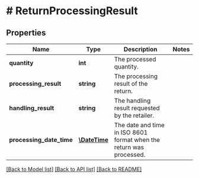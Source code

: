 # # ReturnProcessingResult

## Properties

Name | Type | Description | Notes
------------ | ------------- | ------------- | -------------
**quantity** | **int** | The processed quantity. |
**processing_result** | **string** | The processing result of the return. |
**handling_result** | **string** | The handling result requested by the retailer. |
**processing_date_time** | [**\DateTime**](\DateTime.md) | The date and time in ISO 8601 format when the return was processed. |

[[Back to Model list]](../../README.md#models) [[Back to API list]](../../README.md#endpoints) [[Back to README]](../../README.md)
